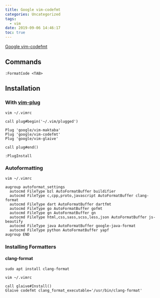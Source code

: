 ```yaml
---
title: Google vim-codefmt
categories: Uncategorized
tags:
  - vim
date: 2019-09-06 14:46:17
toc: true
---
```


[Google vim-codefmt](https://github.com/google/vim-codefmt)

## Commands

`:FormatCode <TAB>`

## Installation

### With [vim-plug](https://github.com/junegunn/vim-plug)

`vim ~/.vimrc`

<!-- more -->

```
call plug#begin('~/.vim/plugged')

Plug 'google/vim-maktaba'
Plug 'google/vim-codefmt'
Plug 'google/vim-glaive'

call plug#end()
```

`:PlugInstall`

### Autoformatting

`vim ~/.vimrc`

```
augroup autoformat_settings
  autocmd FileType bzl AutoFormatBuffer buildifier
  autocmd FileType c,cpp,proto,javascript AutoFormatBuffer clang-format
  autocmd FileType dart AutoFormatBuffer dartfmt
  autocmd FileType go AutoFormatBuffer gofmt
  autocmd FileType gn AutoFormatBuffer gn
  autocmd FileType html,css,sass,scss,less,json AutoFormatBuffer js-beautify
  autocmd FileType java AutoFormatBuffer google-java-format
  autocmd FileType python AutoFormatBuffer yapf
augroup END
```

### Installing Formatters

#### clang-format

`sudo apt install clang-format`

`vim ~/.vimrc`

```
call glaive#Install()
Glaive codefmt clang_format_executable='/usr/bin/clang-format'
```
